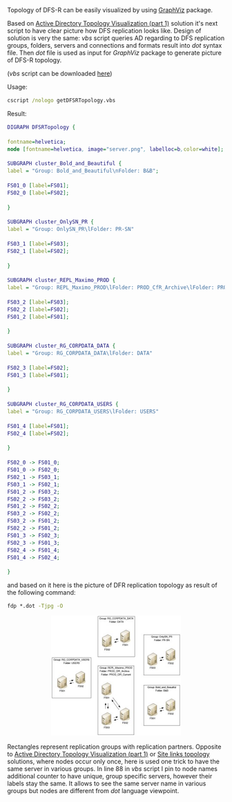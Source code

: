 Topology of DFS-R can be easily visualized by using [GraphViz](http://graphviz.org) package.

Based on [Active Directory Topology Visualization (part 1)](https://github.com/Grad1ent/ActiveDirectoryAndAround/tree/Active-Directory-Topology-Visualization-part-1) solution it's next script to have clear picture how DFS replication looks like. Design of solution is very the same: _vbs_ script queries AD regarding to DFS replication groups, folders, servers and connections and formats result into _dot_ syntax file. Then _dot_ file is used as input for _GraphViz_ package to generate picture of DFS-R topology.

(_vbs_ script can be downloaded [here](/files/getDFSRTopology.zip))

Usage:

```cmd
cscript /nologo getDFSRTopology.vbs
```

Result:

```dot
DIGRAPH DFSRTopology {

fontname=helvetica;
node [fontname=helvetica, image="server.png", labelloc=b,color=white];

SUBGRAPH cluster_Bold_and_Beautiful {
label = "Group: Bold_and_Beautiful\nFolder: B&B";

FS01_0 [label=FS01];
FS02_0 [label=FS02];

}

SUBGRAPH cluster_OnlySN_PR {
label = "Group: OnlySN_PR\lFolder: PR-SN"

FS03_1 [label=FS03];
FS02_1 [label=FS02];

}

SUBGRAPH cluster_REPL_Maximo_PROD {
label = "Group: REPL_Maximo_PROD\lFolder: PROD_CfR_Archive\lFolder: PROD_CfR_Current"

FS03_2 [label=FS03];
FS02_2 [label=FS02];
FS01_2 [label=FS01];

}

SUBGRAPH cluster_RG_CORPDATA_DATA {
label = "Group: RG_CORPDATA_DATA\lFolder: DATA"

FS02_3 [label=FS02];
FS01_3 [label=FS01];

}

SUBGRAPH cluster_RG_CORPDATA_USERS {
label = "Group: RG_CORPDATA_USERS\lFolder: USERS"

FS01_4 [label=FS01];
FS02_4 [label=FS02];

}

FS02_0 -> FS01_0;
FS01_0 -> FS02_0;
FS02_1 -> FS03_1;
FS03_1 -> FS02_1;
FS01_2 -> FS03_2;
FS02_2 -> FS03_2;
FS01_2 -> FS02_2;
FS03_2 -> FS02_2;
FS03_2 -> FS01_2;
FS02_2 -> FS01_2;
FS01_3 -> FS02_3;
FS02_3 -> FS01_3;
FS02_4 -> FS01_4;
FS01_4 -> FS02_4;

}
```

and based on it here is the picture of DFR replication topology as result of the following command:
```cmd
fdp *.dot -Tjpg -O
```

<p align="center">
   <img src="/pics/fdp4-300x278.jpg"/>
</p>

Rectangles represent replication groups with replication partners. Opposite to [Active Directory Topology Visualization (part 1)](https://github.com/Grad1ent/ActiveDirectoryAndAround/tree/Active-Directory-Topology-Visualization-part-1) or [Site links topology](https://github.com/Grad1ent/ActiveDirectoryAndAround/tree/Site-links-topology) solutions, where nodes occur only once, here is used one trick to have the same server in various groups. In line 88 in _vbs_ script I pin to node names additional counter to have unique, group specific servers, however their labels stay the same. It allows to see the same server name in various groups but nodes are different from _dot_ language viewpoint.
